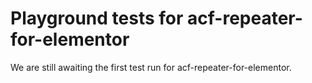 # Playground tests for acf-repeater-for-elementor
We are still awaiting the first test run for acf-repeater-for-elementor.
